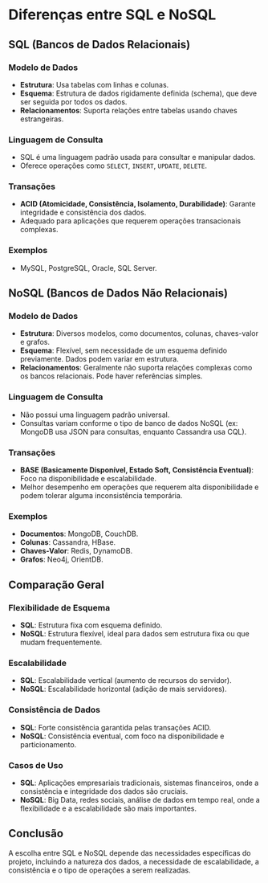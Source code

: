 # Diferenças entre SQL e NoSQL

## SQL (Bancos de Dados Relacionais)

### Modelo de Dados
- **Estrutura**: Usa tabelas com linhas e colunas.
- **Esquema**: Estrutura de dados rigidamente definida (schema), que deve ser seguida por todos os dados.
- **Relacionamentos**: Suporta relações entre tabelas usando chaves estrangeiras.

### Linguagem de Consulta
- SQL é uma linguagem padrão usada para consultar e manipular dados.
- Oferece operações como `SELECT`, `INSERT`, `UPDATE`, `DELETE`.

### Transações
- **ACID (Atomicidade, Consistência, Isolamento, Durabilidade)**: Garante integridade e consistência dos dados.
- Adequado para aplicações que requerem operações transacionais complexas.

### Exemplos
- MySQL, PostgreSQL, Oracle, SQL Server.

## NoSQL (Bancos de Dados Não Relacionais)

### Modelo de Dados
- **Estrutura**: Diversos modelos, como documentos, colunas, chaves-valor e grafos.
- **Esquema**: Flexível, sem necessidade de um esquema definido previamente. Dados podem variar em estrutura.
- **Relacionamentos**: Geralmente não suporta relações complexas como os bancos relacionais. Pode haver referências simples.

### Linguagem de Consulta
- Não possui uma linguagem padrão universal.
- Consultas variam conforme o tipo de banco de dados NoSQL (ex: MongoDB usa JSON para consultas, enquanto Cassandra usa CQL).

### Transações
- **BASE (Basicamente Disponível, Estado Soft, Consistência Eventual)**: Foco na disponibilidade e escalabilidade.
- Melhor desempenho em operações que requerem alta disponibilidade e podem tolerar alguma inconsistência temporária.

### Exemplos
- **Documentos**: MongoDB, CouchDB.
- **Colunas**: Cassandra, HBase.
- **Chaves-Valor**: Redis, DynamoDB.
- **Grafos**: Neo4j, OrientDB.

## Comparação Geral

### Flexibilidade de Esquema
- **SQL**: Estrutura fixa com esquema definido.
- **NoSQL**: Estrutura flexível, ideal para dados sem estrutura fixa ou que mudam frequentemente.

### Escalabilidade
- **SQL**: Escalabilidade vertical (aumento de recursos do servidor).
- **NoSQL**: Escalabilidade horizontal (adição de mais servidores).

### Consistência de Dados
- **SQL**: Forte consistência garantida pelas transações ACID.
- **NoSQL**: Consistência eventual, com foco na disponibilidade e particionamento.

### Casos de Uso
- **SQL**: Aplicações empresariais tradicionais, sistemas financeiros, onde a consistência e integridade dos dados são cruciais.
- **NoSQL**: Big Data, redes sociais, análise de dados em tempo real, onde a flexibilidade e a escalabilidade são mais importantes.

## Conclusão
A escolha entre SQL e NoSQL depende das necessidades específicas do projeto, incluindo a natureza dos dados, a necessidade de escalabilidade, a consistência e o tipo de operações a serem realizadas.